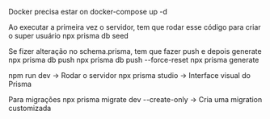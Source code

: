 Docker precisa estar on
docker-compose up -d

Ao executar a primeira vez o servidor, tem que rodar esse código para criar o super usuário
npx prisma db seed

Se fizer alteração no schema.prisma, tem que fazer push e depois generate
npx prisma db push
npx prisma db push --force-reset
npx prisma generate

npm run dev -> Rodar o servidor
npx prisma studio -> Interface visual do Prisma

Para migrações
npx prisma migrate dev --create-only -> Cria uma migration customizada
